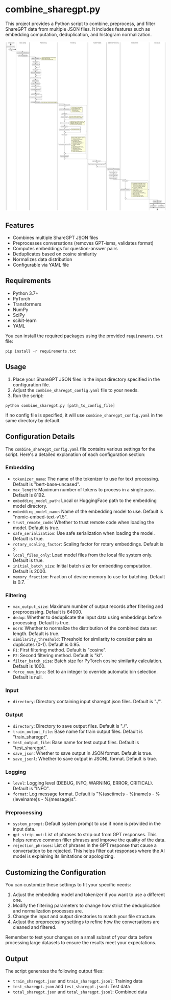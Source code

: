 # combine_sharegpt.py

This project provides a Python script to combine, preprocess, and filter ShareGPT data from multiple JSON files. It includes features such as embedding computation, deduplication, and histogram normalization.

![combine_sharegpt diagram](combine_sharegpt.png)

## Features

- Combines multiple ShareGPT JSON files
- Preprocesses conversations (removes GPT-isms, validates format)
- Computes embeddings for question-answer pairs
- Deduplicates based on cosine similarity
- Normalizes data distribution
- Configurable via YAML file

## Requirements

- Python 3.7+
- PyTorch
- Transformers
- NumPy
- SciPy
- scikit-learn
- YAML

You can install the required packages using the provided `requirements.txt` file:

```
pip install -r requirements.txt
```

## Usage

1. Place your ShareGPT JSON files in the input directory specified in the configuration file.
2. Adjust the `combine_sharegpt_config.yaml` file to your needs.
3. Run the script:

```
python combine_sharegpt.py [path_to_config_file]
```

If no config file is specified, it will use `combine_sharegpt_config.yaml` in the same directory by default.

## Configuration Details

The `combine_sharegpt_config.yaml` file contains various settings for the script. Here's a detailed explanation of each configuration section:

### Embedding

- `tokenizer_name`: The name of the tokenizer to use for text processing. Default is "bert-base-uncased".
- `max_length`: Maximum number of tokens to process in a single pass. Default is 8192.
- `embedding_model_path`: Local or HuggingFace path to the embedding model directory.
- `embedding_model_name`: Name of the embedding model to use. Default is "nomic-embed-text-v1.5".
- `trust_remote_code`: Whether to trust remote code when loading the model. Default is true.
- `safe_serialization`: Use safe serialization when loading the model. Default is true.
- `rotary_scaling_factor`: Scaling factor for rotary embeddings. Default is 2.
- `local_files_only`: Load model files from the local file system only. Default is true.
- `initial_batch_size`: Initial batch size for embedding computation. Default is 2000.
- `memory_fraction`: Fraction of device memory to use for batching. Default is 0.7.

### Filtering

- `max_output_size`: Maximum number of output records after filtering and preprocessing. Default is 64000.
- `dedup`: Whether to deduplicate the input data using embeddings before processing. Default is true.
- `norm`: Whether to normalize the distribution of the combined data set length. Default is true.
- `similarity_threshold`: Threshold for similarity to consider pairs as duplicates (0-1). Default is 0.95.
- `F1`: First filtering method. Default is "cosine".
- `F2`: Second filtering method. Default is "kl".
- `filter_batch_size`: Batch size for PyTorch cosine similarity calculation. Default is 1000.
- `force_num_bins`: Set to an integer to override automatic bin selection. Default is null.

### Input

- `directory`: Directory containing input sharegpt.json files. Default is "./".

### Output

- `directory`: Directory to save output files. Default is "./".
- `train_output_file`: Base name for train output files. Default is "train_sharegpt".
- `test_output_file`: Base name for test output files. Default is "test_sharegpt".
- `save_json`: Whether to save output in JSON format. Default is true.
- `save_jsonl`: Whether to save output in JSONL format. Default is true.

### Logging

- `level`: Logging level (DEBUG, INFO, WARNING, ERROR, CRITICAL). Default is "INFO".
- `format`: Log message format. Default is "%(asctime)s - %(name)s - %(levelname)s - %(message)s".

### Preprocessing

- `system_prompt`: Default system prompt to use if none is provided in the input data.
- `gpt_strip_out`: List of phrases to strip out from GPT responses. This helps remove common filler phrases and improve the quality of the data.
- `rejection_phrases`: List of phrases in the GPT response that cause a conversation to be rejected. This helps filter out responses where the AI model is explaining its limitations or apologizing.

## Customizing the Configuration

You can customize these settings to fit your specific needs:

1. Adjust the embedding model and tokenizer if you want to use a different one.
2. Modify the filtering parameters to change how strict the deduplication and normalization processes are.
3. Change the input and output directories to match your file structure.
4. Adjust the preprocessing settings to refine how the conversations are cleaned and filtered.

Remember to test your changes on a small subset of your data before processing large datasets to ensure the results meet your expectations.

## Output

The script generates the following output files:

- `train_sharegpt.json` and `train_sharegpt.jsonl`: Training data
- `test_sharegpt.json` and `test_sharegpt.jsonl`: Test data
- `total_sharegpt.json` and `total_sharegpt.jsonl`: Combined data
